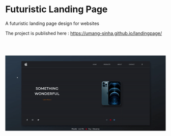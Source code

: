 # Futuristic Landing Page

A futuristic landing page design for websites

The project is published here : https://umang-sinha.github.io/landingpage/

<br><br>

<img src="screen-recording-gif.gif"/>